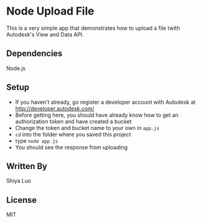 # Node Upload File
This is a very simple app that demonstrates how to upload a file twith Autodesk's View and Data API.

## Dependencies
Node.js

## Setup
- If you haven't already, go register a developer account with Autodesk at http://developer.autodesk.com/
- Before getting here, you should have already know how to get an authorization token and have created a bucket
- Change the token and bucket name to your own in `app.js`
- `cd` into the folder where you saved this project
- type `node app.js`
- You should see the response from uploading

## Written By
Shiya Luo

## License
MIT